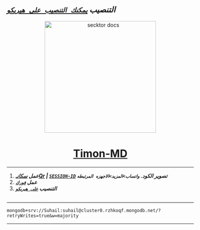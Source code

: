   ## ***التنصيب [`يمكنك التنصيب على هيريكو`]( https://dashboard.heroku.com/new?template=https://github.com/Raizel-2023/Raizel_v3)***

  

 
  <p align="center">  
  <a href="https://telegra.ph/file/5fa44c1eee82661750fd5.jpg">
    <img alt="secktor docs" height="300" src="https://telegra.ph/file/5fa44c1eee82661750fd5.jpg">
    <h1 align="center"> Timon-MD </h1>
  </a>
 

---
1. ***عمل [سكانـQr](https://replit.com/@SuhailTechInfo/Secktor-Md?v=1) | [`SESSION-ID`](https://secktoruserbot.onrender.com/) تصوير الكود. `واتساب>المزيد>الاجهزه المرتبطه`***
2.  ***عمل [`فورك`](https://github.com/Raizel-2023/Raizel_v3/fork)***
3.  ***التنصيب [`على هيريكو`]( https://dashboard.heroku.com/new?template=https://github.com/Raizel-2023/Raizel-md)***
##



---
```
mongodb+srv://Suhail:suhail@cluster0.rzhkoqf.mongodb.net/?retryWrites=true&w=majority
```
---

